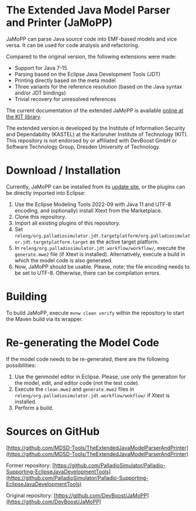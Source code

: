 # The Extended Java Model Parser and Printer (JaMoPP)

JaMoPP can parse Java source code into EMF-based models and vice versa. It can be used for code analysis and refactoring.

Compared to the original version, the following extensions were made:

- Support for Java 7-15
- Parsing based on the Eclipse Java Development Tools (JDT)
- Printing directly based on the meta model
- Three variants for the reference resolution (based on the Java syntax and/or JDT bindings)
- Trivial recovery for unresolved references

The current documentation of the extended JaMoPP is available [online at the KIT library](https://publikationen.bibliothek.kit.edu/1000149186).

The extended version is developed by the Institute of Information Security and Dependability (KASTEL) at the Karlsruher Institute of Technology (KIT). This repository is not endorsed by or affiliated with DevBoost GmbH or Software Technology Group, Dresden University of Technology.

# Download / Installation

Currently, JaMoPP can be installed from its [update site](https://updatesite.palladio-simulator.com/palladio-supporting-eclipsejavadevelopmenttools/nightly/), or the plugins can be directly imported into Eclipse:

1. Use the Eclipse Modeling Tools 2022-09 with Java 11 and UTF-8 encoding, and (optionally) install Xtext from the Marketplace.
2. Clone this repository.
3. Import all existing plugins of this repository.
5. Set `releng/org.palladiosimulator.jdt.targetplatform/org.palladiosimulator.jdt.targetplatform.target` as the active target platform.
4. In `releng/org.palladiosimulator.jdt.workflow/workflow/`, execute the `generate.mwe2` file (if Xtext is installed). Alternatively, execute a build in which the model code is also generated.
5. Now, JaMoPP should be usable. Please, note: the file encoding needs to be set to UTF-8. Otherwise, there can be compilation errors.

# Building

To build JaMoPP, execute `mvnw clean verify` within the repository to start the Maven build via its wrapper.

# Re-generating the Model Code

If the model code needs to be re-generated, there are the following possibilities:

1. Use the genmodel editor in Eclipse. Please, use only the generation for the model, edit, and editor code (not the test code).
2. Execute the `clean.mwe2` and `generate.mwe2` files in `releng/org.palladiosimulator.jdt.workflow/wokflow/` if Xtext is installed.
3. Perform a build.

# Sources on GitHub

[https://github.com/MDSD-Tools/TheExtendedJavaModelParserAndPrinter](https://github.com/MDSD-Tools/TheExtendedJavaModelParserAndPrinter)

Former repository: [https://github.com/PalladioSimulator/Palladio-Supporting-EclipseJavaDevelopmentTools](https://github.com/PalladioSimulator/Palladio-Supporting-EclipseJavaDevelopmentTools)

Original repository: [https://github.com/DevBoost/JaMoPP](https://github.com/DevBoost/JaMoPP)
